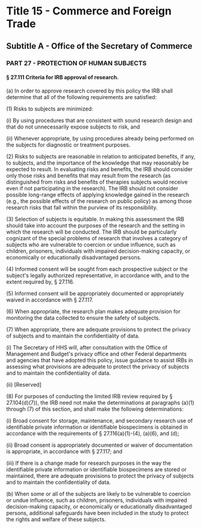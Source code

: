 
# Title 15 - Commerce and Foreign Trade
## Subtitle A - Office of the Secretary of Commerce
### PART 27 - PROTECTION OF HUMAN SUBJECTS
#### § 27.111 Criteria for IRB approval of research.

(a) In order to approve research covered by this policy the IRB shall determine that all of the following requirements are satisfied:

(1) Risks to subjects are minimized:

(i) By using procedures that are consistent with sound research design and that do not unnecessarily expose subjects to risk, and

(ii) Whenever appropriate, by using procedures already being performed on the subjects for diagnostic or treatment purposes.

(2) Risks to subjects are reasonable in relation to anticipated benefits, if any, to subjects, and the importance of the knowledge that may reasonably be expected to result. In evaluating risks and benefits, the IRB should consider only those risks and benefits that may result from the research (as distinguished from risks and benefits of therapies subjects would receive even if not participating in the research). The IRB should not consider possible long-range effects of applying knowledge gained in the research (e.g., the possible effects of the research on public policy) as among those research risks that fall within the purview of its responsibility.

(3) Selection of subjects is equitable. In making this assessment the IRB should take into account the purposes of the research and the setting in which the research will be conducted. The IRB should be particularly cognizant of the special problems of research that involves a category of subjects who are vulnerable to coercion or undue influence, such as children, prisoners, individuals with impaired decision-making capacity, or economically or educationally disadvantaged persons.

(4) Informed consent will be sought from each prospective subject or the subject's legally authorized representative, in accordance with, and to the extent required by, § 27.116.

(5) Informed consent will be appropriately documented or appropriately waived in accordance with § 27.117.

(6) When appropriate, the research plan makes adequate provision for monitoring the data collected to ensure the safety of subjects.

(7) When appropriate, there are adequate provisions to protect the privacy of subjects and to maintain the confidentiality of data.

(i) The Secretary of HHS will, after consultation with the Office of Management and Budget's privacy office and other Federal departments and agencies that have adopted this policy, issue guidance to assist IRBs in assessing what provisions are adequate to protect the privacy of subjects and to maintain the confidentiality of data.

(ii) [Reserved]

(8) For purposes of conducting the limited IRB review required by § 27.104(d)(7)), the IRB need not make the determinations at paragraphs (a)(1) through (7) of this section, and shall make the following determinations:

(i) Broad consent for storage, maintenance, and secondary research use of identifiable private information or identifiable biospecimens is obtained in accordance with the requirements of § 27.116(a)(1)-(4), (a)(6), and (d);

(ii) Broad consent is appropriately documented or waiver of documentation is appropriate, in accordance with § 27.117; and

(iii) If there is a change made for research purposes in the way the identifiable private information or identifiable biospecimens are stored or maintained, there are adequate provisions to protect the privacy of subjects and to maintain the confidentiality of data.

(b) When some or all of the subjects are likely to be vulnerable to coercion or undue influence, such as children, prisoners, individuals with impaired decision-making capacity, or economically or educationally disadvantaged persons, additional safeguards have been included in the study to protect the rights and welfare of these subjects.

